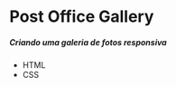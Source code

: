 <h1>Post Office Gallery</h1>
<h5>Criando uma galeria de fotos responsiva</h5>

<ul>
  <li>HTML</li>
  <li>CSS</li>
</ul>
